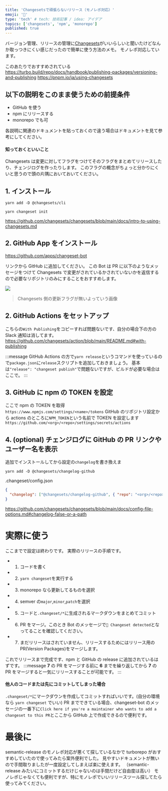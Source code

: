 ```yaml
---
title: 'Changesetsで頑張らないリリース（モノレポ対応）'
emoji: '🚀'
type: 'tech' # tech: 技術記事 / idea: アイデア
topics: ['changesets', 'npm', 'monorepo']
published: true
---
```


バージョン管理、リリースの管理に[Changesets](https://github.com/changesets/changesets)がいいらしいと聞いたけどなんか取っつきにくい感じだったので簡単に使う方法のメモ。
モノレポ対応しています。

このあたりでおすすめされている
https://turbo.build/repo/docs/handbook/publishing-packages/versioning-and-publishing
https://pnpm.io/ja/using-changesets

## 以下の説明をこのまま使うための前提条件

- GitHub を使う
- npm にリリースする
- monorepo でも可

各説明に関連のドキュメントを貼っておくので違う場合はドキュメントを見て参考にしてください。

#### 知っておくといいこと

Changesets は変更に対してフラグをつけてそのフラグをまとめてリリースしたり、チェンジログを作ったりします。
このフラグの概念がちょっと分かりにくいと思うので頭の片隅においておいてください。

## 1. インストール

```
yarn add -D @changesets/cli
```

```
yarn changeset init
```

https://github.com/changesets/changesets/blob/main/docs/intro-to-using-changesets.md

## 2. GitHub App をインストール

https://github.com/apps/changeset-bot

リンクから GitHub に追加してください。
この Bot は PR に以下のようなメッセージをつけて Changesets で変更がされているかされていないかを返信するので必要なリポジトリのみにすることをおすすめします。

![](https://user-images.githubusercontent.com/38714187/209133509-98a1c71d-08c1-49b4-a25b-e2283fb8a180.png)

> Changesets 側の更新フラグが無いよっていう画像

## 2. GitHub Actions をセットアップ

こちらの`With Publishing`をコピーすれば問題ないです、自分の場合下の方の Slack 通知は消してます。
https://github.com/changesets/action/blob/main/README.md#with-publishing

:::message
GitHub Actions の方で`yarn release`というコマンドを使っているので`package.json`に`release`スクリプトを追加しておきましょう。
基本は`"release": "changeset publish"`で問題ないですが、ビルドが必要な場合はここで。
:::

## 3. GitHub に npm の TOKEN を設定

ここで npm の TOKEN を取得
`https://www.npmjs.com/settings/<name>/tokens`
GitHub のリポジトリ設定から actions のところに`NPM_TOKEN`という名前で TOKEN を設定します
`https://github.com/<org>/<repo>/settings/secrets/actions`

## 4. (optional) チェンジログに GitHub の PR リンクやユーザー名を表示

追加でインストールしてから設定の`changelog`を書き換えま

```
yarn add -D @changesets/changelog-github
```

.changeset/config.json

```json
{
  "changelog": ["@changesets/changelog-github", { "repo": "<org>/<repo>" }]
}
```

https://github.com/changesets/changesets/blob/main/docs/config-file-options.md#changelog-false-or-a-path

# 実際に使う

ここまでで設定は終わりです。
実際のリリースの手順です。

- 1. コードを書く
- 2. `yarn changeset`を実行する
- 3. monorepo なら更新してるものを選択
- 4. semver の`major`,`minor`,`patch`を選択
- 5. コードと`.changeset/*`に生成されるマークダウンをまとめてコミット
- 6. PR をマージ。このとき Bot のメッセージで`🦋 Changeset detected`となってることを確認してください。
- 7. まだリリースはされていません、リリースするためにはリリース用の PR(Version Packages)をマージします。

これでリリースまで完成です、npm と GitHub の release に追加されているはずです。
:::message
**7** の PR をマージする前に **6** までを繰り返してから **7** の PR をマージすると一気にリリースすることが可能です。
:::

#### 他人のコードまたは先にコミットしてしまった場合

`.changeset/*`にマークダウンを作成してコミットすればいいです。(自分の環境なら `yarn changeset` でいい)
PR までできている場合、changeset-bot のメッセージの一番下に`Click here if you're a maintainer who wants to add a changeset to this PR`とここから GitHub 上で作成できるので便利です。

# 最後に

semantic-release のモノレポ対応が悪くて探しているなかで turborepo がおすすめしていたので使ってみたら案外便利でした。
見やすいドキュメントが無いので手間取りましたが一度設定してしまえば楽に使えます。
（semantic-release みたいにコミットするだけじゃないのは手間だけど自由度は高い）
モノレポじゃなくても便利ですが、特にモノレポでいいリリースツール探してたら使ってみてください。
